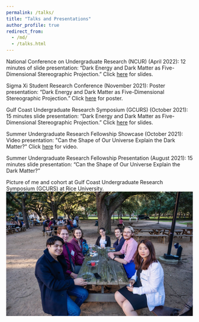 ```yaml
---
permalink: /talks/
title: "Talks and Presentations"
author_profile: true
redirect_from: 
  - /md/
  - /talks.html
---
```


National Conference on Undergraduate Research (NCUR) (April 2022): 
12 minutes of slide presentation: “Dark Energy and Dark Matter as Five-Dimensional Stereographic Projection.” Click [here](/files/NCUR_PPT.pdf) for slides.

Sigma Xi Student Research Conference (November 2021): 
Poster presentation: “Dark Energy and Dark Matter as Five-Dimensional Stereographic Projection.” Click [here](/files/Sigma_Poster.pdf) for poster.

Gulf Coast Undergraduate Research Symposium (GCURS) (October 2021): 
15 minutes slide presentation: “Dark Energy and Dark Matter as Five-Dimensional Stereographic Projection.” Click [here](/files/GCURS_PPT.pdf) for slides.

Summer Undergraduate Research Fellowship Showcase (October 2021): 
Video presentation: "Can the Shape of Our Universe Explain the Dark Matter?" Click [here](https://www.youtube.com/watch?v=JWlu9btYd-I) for video.

Summer Undergraduate Research Fellowship Presentation (August 2021): 
15 minutes slide presentation: “Can the Shape of Our Universe Explain the Dark Matter?”

Picture of me and cohort at Gulf Coast Undergraduate Research Symposium (GCURS) at Rice University.
![Rice](/images/Rice.JPG)

